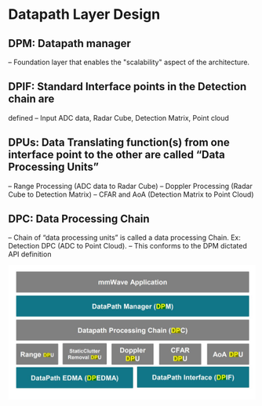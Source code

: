 # Datapath Layer Design

## DPM: Datapath manager
– Foundation layer that enables the "scalability" aspect of the 
architecture.

## DPIF: Standard Interface points in the Detection chain are 
defined
– Input ADC data, Radar Cube, Detection Matrix, Point cloud

## DPUs: Data Translating function(s) from one interface point to the other are called “Data Processing Units”
– Range Processing (ADC data to Radar Cube)
– Doppler Processing (Radar Cube to Detection Matrix)
– CFAR and AoA (Detection Matrix to Point Cloud)

## DPC: Data Processing Chain 
– Chain of “data processing units” is called a data processing Chain. 
Ex: Detection DPC (ADC to Point Cloud).
– This conforms to the DPM dictated API definition

![Alt text](dpx.jpg)

